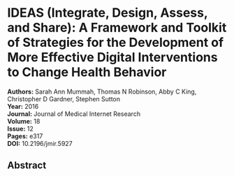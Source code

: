 # IDEAS (Integrate, Design, Assess, and Share): A Framework and Toolkit of Strategies for the Development of More Effective Digital Interventions to Change Health Behavior

**Authors:** Sarah Ann Mummah, Thomas N Robinson, Abby C King, Christopher D Gardner, Stephen Sutton  
**Year:** 2016  
**Journal:** Journal of Medical Internet Research  
**Volume:** 18  
**Issue:** 12  
**Pages:** e317  
**DOI:** 10.2196/jmir.5927  

## Abstract


